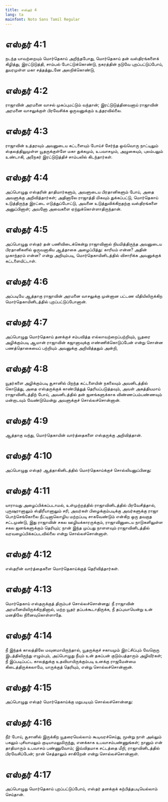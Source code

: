 ```yaml
---
title: எஸ்தர் 4
lang: ta
mainfont: Noto Sans Tamil Regular
---
```


# எஸ்தர் 4:1

நடந்த யாவற்றையும் மொர்தெகாய் அறிந்தபோது, மொர்தெகாய் தன் வஸ்திரங்களைக் கிழித்து, இரட்டுடுத்தி, சாம்பல் போட்டுக்கொண்டு, நகரத்தின் நடுவே புறப்பட்டுப்போய், துயரமுள்ள மகா சத்தத்துடனே அலறிக்கொண்டு,

# எஸ்தர் 4:2

ராஜாவின் அரமனை வாசல் முகப்புமட்டும் வந்தான்; இரட்டுடுத்தினவனாய் ராஜாவின் அரமனை வாசலுக்குள் பிரவேசிக்க ஒருவனுக்கும் உத்தரவில்லை.

# எஸ்தர் 4:3

ராஜாவின் உத்தரவும் அவனுடைய கட்டளையும் போய்ச் சேர்ந்த ஒவ்வொரு நாட்டிலும் ஸ்தலத்திலுமுள்ள யூதருக்குள்ளே மகா துக்கமும், உபவாசமும், அழுகையும், புலம்பலும் உண்டாகி, அநேகர் இரட்டுடுத்திச் சாம்பலில் கிடந்தார்கள்.

# எஸ்தர் 4:4

அப்பொழுது எஸ்தரின் தாதிமார்களும், அவளுடைய பிரதானிகளும் போய், அதை அவளுக்கு அறிவித்தார்கள்; அதினாலே ராஜாத்தி மிகவும் துக்கப்பட்டு, மொர்தெகாய் உடுத்திருந்த இரட்டை எடுத்துப்போட்டு, அவனை உடுத்துவிக்கிறதற்கு வஸ்திரங்களை அனுப்பினாள்; அவனோ அவைகளை ஏற்றுக்கொள்ளாதிருந்தான்.

# எஸ்தர் 4:5

அப்பொழுது எஸ்தர் தன் பணிவிடைக்கென்று ராஜாவினால் நியமித்திருந்த அவனுடைய பிரதானிகளில் ஒருவனாகிய ஆத்தாகை அழைப்பித்து: காரியம் என்ன? அதின் முகாந்தரம் என்ன? என்று அறியும்படி, மொர்தெகாயினிடத்தில் விசாரிக்க அவனுக்குக் கட்டளையிட்டாள்.

# எஸ்தர் 4:6

அப்படியே ஆத்தாகு ராஜாவின் அரமனை வாசலுக்கு முன்னான பட்டண வீதியிலிருக்கிற மொர்தெகாயினிடத்தில் புறப்பட்டுப்போனான்.

# எஸ்தர் 4:7

அப்பொழுது மொர்தெகாய் தனக்குச் சம்பவித்த எல்லாவற்றைப்பற்றியும், யூதரை அழிக்கும்படி ஆமான் ராஜாவின் கஜானாவுக்கு எண்ணிக்கொடுப்பேன் என்று சொன்ன பணத்தொகையைப் பற்றியும் அவனுக்கு அறிவித்ததும் அன்றி,

# எஸ்தர் 4:8

யூதர்களை அழிக்கும்படி சூசானில் பிறந்த கட்டளையின் நகலையும் அவனிடத்தில் கொடுத்து, அதை எஸ்தருக்குக் காண்பித்துத் தெரியப்படுத்தவும், அவள் அகத்தியமாய் ராஜாவினிடத்திற் போய், அவனிடத்தில் தன் ஜனங்களுக்காக விண்ணப்பம்பண்ணவும் மன்றாடவும் வேண்டுமென்று அவளுக்குச் சொல்லச்சொன்னான்.

# எஸ்தர் 4:9

ஆத்தாகு வந்து, மொர்தெகாயின் வார்த்தைகளை எஸ்தருக்கு அறிவித்தான்.

# எஸ்தர் 4:10

அப்பொழுது எஸ்தர் ஆத்தாகினிடத்தில் மொர்தெகாய்க்குச் சொல்லியனுப்பினது:

# எஸ்தர் 4:11

யாராவது அழைப்பிக்கப்படாமல், உள்முற்றத்தில் ராஜாவினிடத்தில் பிரவேசித்தால், புருஷரானாலும் ஸ்திரீயானாலும் சரி, அவர்கள் பிழைக்கும்படிக்கு அவர்களுக்கு ராஜா பொற்செங்கோலை நீட்டினாலொழிய மற்றப்படி சாகவேண்டும் என்கிற ஒரு தவறாத சட்டமுண்டு, இது ராஜாவின் சகல ஊழியக்காரருக்கும், ராஜாவினுடைய நாடுகளிலுள்ள சகல ஜனங்களுக்கும் தெரியும்; நான் இந்த முப்பது நாளளவும் ராஜாவினிடத்தில் வரவழைப்பிக்கப்படவில்லை என்று சொல்லச்சொன்னாள்.

# எஸ்தர் 4:12

எஸ்தரின் வார்த்தைகளை மொர்தெகாய்க்குத் தெரிவித்தார்கள்.

# எஸ்தர் 4:13

மொர்தெகாய் எஸ்தருக்குத் திரும்பச் சொல்லச்சொன்னது: நீ ராஜாவின் அரமனையிலிருக்கிறதினால், மற்ற யூதர் தப்பக்கூடாதிருக்க, நீ தப்புவாயென்று உன் மனதிலே நினைவுகொள்ளாதே.

# எஸ்தர் 4:14

நீ இந்தக் காலத்திலே மவுனமாயிருந்தால், யூதருக்குச் சகாயமும் இரட்சிப்பும் வேறொரு இடத்திலிருந்து எழும்பும், அப்பொழுது நீயும் உன் தகப்பன் குடும்பத்தாரும் அழிவீர்கள்; நீ இப்படிப்பட்ட காலத்துக்கு உதவியாயிருக்கும்படி உனக்கு ராஜமேன்மை கிடைத்திருக்கலாமே, யாருக்குத் தெரியும், என்று சொல்லச்சொன்னான்.

# எஸ்தர் 4:15

அப்பொழுது எஸ்தர் மொர்தெகாய்க்கு மறுபடியும் சொல்லச்சொன்னது:

# எஸ்தர் 4:16

நீர் போய், சூசானில் இருக்கிற யூதரையெல்லாம் கூடிவரச்செய்து, மூன்று நாள் அல்லும் பகலும் புசியாமலும் குடியாமலுமிருந்து, எனக்காக உபவாசம்பண்ணுங்கள்; நானும் என் தாதிமாரும் உபவாசம் பண்ணுவோம்; இவ்விதமாக சட்டத்தை மீறி, ராஜாவினிடத்தில் பிரவேசிப்பேன்; நான் செத்தாலும் சாகிறேன் என்று சொல்லச்சொன்னாள்.

# எஸ்தர் 4:17

அப்பொழுது மொர்தெகாய் புறப்பட்டுப்போய், எஸ்தர் தனக்குக் கற்பித்தபடியெல்லாம் செய்தான்.

